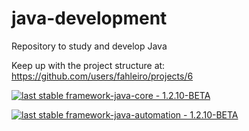 # java-development
Repository to study and develop Java

Keep up with the project structure at: https://github.com/users/fahleiro/projects/6

[![last stable framework-java-core - 1.2.10-BETA](https://img.shields.io/badge/last_stable_framework--java--core-BETA-2ea44f?style=for-the-badge)](https://github.com/fahleiro/java-development/packages/2099417)

[![last stable framework-java-automation - 1.2.10-BETA](https://img.shields.io/badge/last_stable_framework--java--automation-BETA-2ea44f?style=for-the-badge)](https://github.com/fahleiro/java-development/packages/2099590)
